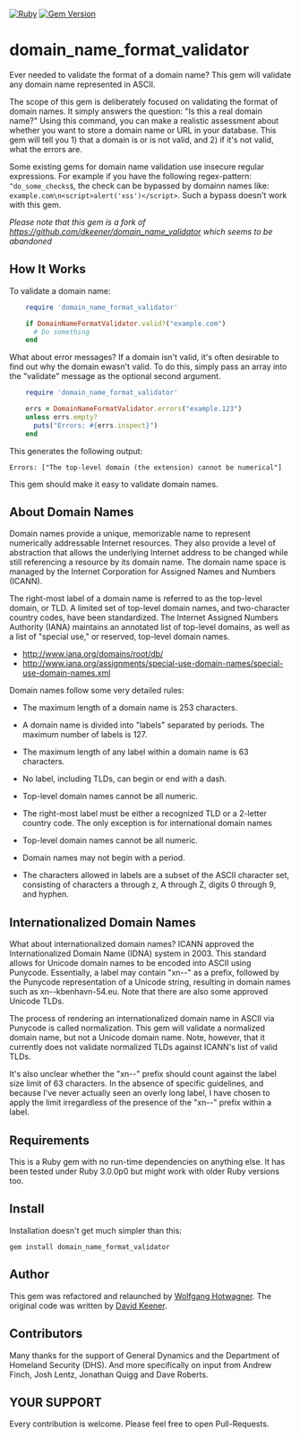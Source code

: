 [![Ruby](https://github.com/whotwagner/domain_name_format_validator/actions/workflows/main.yml/badge.svg)](https://github.com/whotwagner/domain_name_format_validator/actions/workflows/main.yml)
[![Gem Version](https://badge.fury.io/rb/domain_name_format_validator.svg)](https://badge.fury.io/rb/domain_name_format_validator)

domain_name_format_validator
============================

Ever needed to validate the format of a domain name? This gem will validate any domain name
represented in ASCII. 

The scope of this gem is deliberately focused on validating the format of domain names. It
simply answers the question: "Is this a real domain name?" Using this command,
you can make a realistic assessment about whether you want to store a domain
name or URL in your database. This gem will tell you 1) that a domain is or
is not valid, and 2) if it's not valid, what the errors are. 

Some existing gems for domain name validation use insecure regular expressions.
For example if you have the following regex-pattern: `^do_some_checks$`, the
check can be bypassed by domainn names like: `example.com\n<script>alert('xss')</script>`. 
Such a bypass doesn't work with this gem.

_Please note that this gem is a fork of https://github.com/dkeener/domain_name_validator which seems to be abandoned_

How It Works
------------

To validate a domain name:

```ruby
    require 'domain_name_format_validator'

    if DomainNameFormatValidator.valid?("example.com")
      # Do something
    end
```

What about error messages? If a domain isn't valid, it's often desirable to
find out why the domain ewasn't valid. To do this, simply pass an array into
the "validate" message as the optional second argument.

```ruby
    require 'domain_name_format_validator'

    errs = DomainNameFormatValidator.errors("example.123")
    unless errs.empty?
      puts("Errors: #{errs.inspect}")
    end
```

This generates the following output:

    Errors: ["The top-level domain (the extension) cannot be numerical"]

This gem should make it easy to validate domain names.

About Domain Names
------------------

Domain names provide a unique, memorizable name to represent numerically
addressable Internet resources. They also provide a level of abstraction that
allows the underlying Internet address to be changed while still referencing
a resource by its domain name. The domain name space is managed by the 
Internet Corporation for Assigned Names and Numbers (ICANN).

The right-most label of a domain name is referred to as the top-level domain,
or TLD. A limited set of top-level domain names, and two-character country
codes, have been standardized. The Internet Assigned Numbers Authority (IANA)
maintains an annotated list of top-level domains, as well as a list of
"special use," or reserved, top-level domain names.

* http://www.iana.org/domains/root/db/
* http://www.iana.org/assignments/special-use-domain-names/special-use-domain-names.xml

Domain names follow some very detailed rules:

* The maximum length of a domain name is 253 characters.

* A domain name is divided into "labels" separated by periods. The maximum
  number of labels is 127.

* The maximum length of any label within a domain name is 63 characters.

* No label, including TLDs, can begin or end with a dash.

* Top-level domain names cannot be all numeric.

* The right-most label must be either a recognized TLD or a 2-letter country
  code. The only exception is for international domain names

* Top-level domain names cannot be all numeric.

* Domain names may not begin with a period.

* The characters allowed in labels are a subset of the ASCII character set, consisting of 
  characters a through z, A through Z, digits 0 through 9, and hyphen.


Internationalized Domain Names
------------------------------

What about internationalized domain names? ICANN approved the Internationalized
Domain Name (IDNA) system in 2003. This standard allows for Unicode domain
names to be encoded into ASCII using Punycode. Essentially, a label may contain
"xn--" as a prefix, followed by the Punycode representation of a Unicode string,
resulting in domain names such as xn--kbenhavn-54.eu. Note that there are also
some approved Unicode TLDs.

The process of rendering an internationalized domain name in ASCII via 
Punycode is called normalization. This gem will validate a normalized domain
name, but not a Unicode domain name. Note, however, that it currently does not
validate normalized TLDs against ICANN's list of valid TLDs.

It's also unclear whether the "xn--" prefix should count against the label
size limit of 63 characters. In the absence of specific guidelines, and because
I've never actually seen an overly long label, I have chosen to apply the limit
irregardless of the presence of the "xn--" prefix within a label.

Requirements
------------

This is a Ruby gem with no run-time dependencies on anything else. It has
been tested under Ruby 3.0.0p0 but might work with older Ruby versions too.

Install
-------

Installation doesn't get much simpler than this:

    gem install domain_name_format_validator


Author
------

This gem was refactored and relaunched by [Wolfgang Hotwagner](https://github.com/whotwagner/domain_name_format_validator).
The original code was written by [David Keener](https://github.com/dkeener/domain_name_validator).  


Contributors
------------

Many thanks for the support of General Dynamics and the Department of
Homeland Security (DHS). And more specifically on input from Andrew Finch,
Josh Lentz, Jonathan Quigg and Dave Roberts.

YOUR SUPPORT
------------

Every contribution is welcome. Please feel free to open Pull-Requests.
